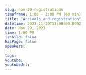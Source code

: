```yaml
---
slug: nov-29-registrations
timeframe: 1:00 - 2:00 PM (60 min)
title: "Arrivals and registration"
datetime: 2023-11-29T13:00:00.000Z
date: Nov 29, 2023
time: 1:00 PM
isChild: false
hasPage: false
speakers:
  -
tags:
youtube:
youtubeUrl:
---
```

